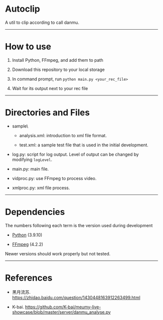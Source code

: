 # Autoclip

A util to clip according to call danmu. 

---

# How to use

1. Install Python, FFmpeg, and add them to path

2. Download this repository to your local storage

3. In command prompt, run `python main.py <your_rec_file>`

4. Wait for its output next to your rec file

---

# Directories and Files

+ sample\

  + analysis.xml: introduction to xml file format. 
  
  + test.xml: a sample test file that is used in the initial development. 
  
+ log.py: script for log output. Level of output can be changed by modifying `logLevel`. 

+ main.py: main file. 

+ vidproc.py: use FFmpeg to process video. 

+ xmlproc.py: xml file process. 

---

# Dependencies

The numbers following each term is the version used during development

+ [Python](https://www.python.org/) (3.9.10)

+ [FFmpeg](https://ffmpeg.org/) (4.2.2)

Newer versions should work properly but not tested. 

---

# References

+ 黑月流苏. https://zhidao.baidu.com/question/1430448163912263499.html

+ K-bai. https://github.com/K-bai/meumy-live-showcase/blob/master/server/danmu_analyse.py
